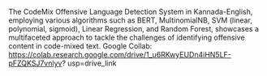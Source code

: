 The CodeMix Offensive Language Detection System in Kannada-English, employing various
algorithms such as BERT, MultinomialNB, SVM (linear, polynomial, sigmoid), Linear
Regression, and Random Forest, showcases a multifaceted approach to tackle the
challenges of identifying offensive content in code-mixed text.
Google Collab:
https://colab.research.google.com/drive/1_u6RKwyEUDn4iHN5LF-pFZQKSJ7vnlyv?
usp=drive_link
